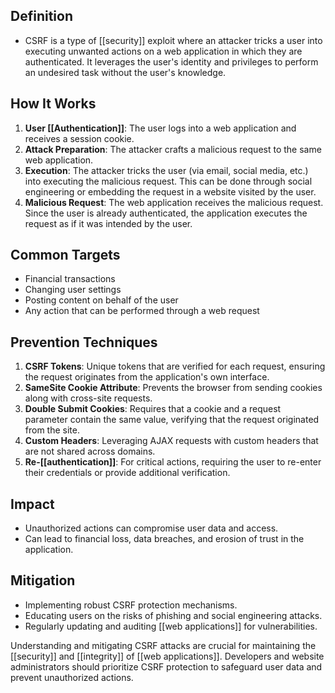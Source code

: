 
## Definition
- CSRF is a type of [[security]] exploit where an attacker tricks a user into executing unwanted actions on a web application in which they are authenticated. It leverages the user's identity and privileges to perform an undesired task without the user's knowledge.

## How It Works
1. **User [[Authentication]]**: The user logs into a web application and receives a session cookie.
2. **Attack Preparation**: The attacker crafts a malicious request to the same web application.
3. **Execution**: The attacker tricks the user (via email, social media, etc.) into executing the malicious request. This can be done through social engineering or embedding the request in a website visited by the user.
4. **Malicious Request**: The web application receives the malicious request. Since the user is already authenticated, the application executes the request as if it was intended by the user.

## Common Targets
- Financial transactions
- Changing user settings
- Posting content on behalf of the user
- Any action that can be performed through a web request

## Prevention Techniques
1. **CSRF Tokens**: Unique tokens that are verified for each request, ensuring the request originates from the application's own interface.
2. **SameSite Cookie Attribute**: Prevents the browser from sending cookies along with cross-site requests.
3. **Double Submit Cookies**: Requires that a cookie and a request parameter contain the same value, verifying that the request originated from the site.
4. **Custom Headers**: Leveraging AJAX requests with custom headers that are not shared across domains.
5. **Re-[[authentication]]**: For critical actions, requiring the user to re-enter their credentials or provide additional verification.

## Impact
- Unauthorized actions can compromise user data and access.
- Can lead to financial loss, data breaches, and erosion of trust in the application.

## Mitigation
- Implementing robust CSRF protection mechanisms.
- Educating users on the risks of phishing and social engineering attacks.
- Regularly updating and auditing [[web applications]] for vulnerabilities.

Understanding and mitigating CSRF attacks are crucial for maintaining the [[security]] and [[integrity]] of [[web applications]]. Developers and website administrators should prioritize CSRF protection to safeguard user data and prevent unauthorized actions.